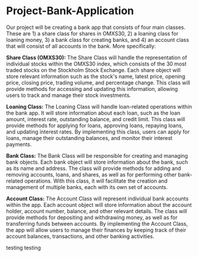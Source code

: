 # Project-Bank-Application

Our project will be creating a bank app that consists of four main classes. These are 1) a share class for shares in OMXS30, 2) a loaning class for loaning money, 3) a bank class for creating banks, and 4) an account class that will consist of all accounts in the bank.
More specifically:

**Share Class (OMXS30):** The Share Class will handle the representation of individual stocks within the OMXS30 index, which consists of the 30 most traded stocks on the Stockholm Stock Exchange. Each share object will store relevant information such as the stock's name, latest price, opening price, closing price, trading volume, and percentage change. This class will provide methods for accessing and updating this information, allowing users to track and manage their stock investments.

**Loaning Class:** The Loaning Class will handle loan-related operations within the bank app. It will store information about each loan, such as the loan amount, interest rate, outstanding balance, and credit limit. This class will provide methods for applying for loans, approving loans, repaying loans, and updating interest rates. By implementing this class, users can apply for loans, manage their outstanding balances, and monitor their interest payments.

**Bank Class:** The Bank Class will be responsible for creating and managing bank objects. Each bank object will store information about the bank, such as its name and address. The class will provide methods for adding and removing accounts, loans, and shares, as well as for performing other bank-related operations. With this class, it will facilitate the creation and management of multiple banks, each with its own set of accounts.

**Account Class:** The Account Class will represent individual bank accounts within the app. Each account object will store information about the account holder, account number, balance, and other relevant details. The class will provide methods for depositing and withdrawing money, as well as for transferring funds between accounts. By implementing the Account Class, the app will allow users to manage their finances by keeping track of their account balances, transactions, and other banking activities.

testing testing